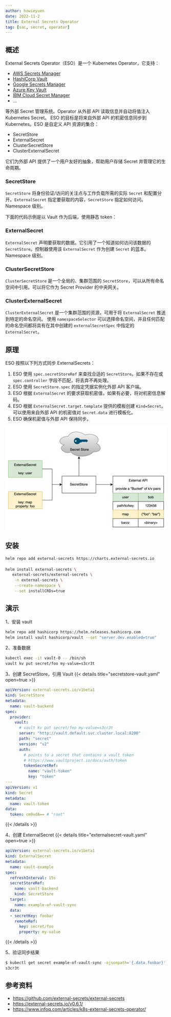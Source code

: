 ```yaml
---
author: howieyuen
date: 2022-11-2
title: External Secrets Operator
tag: [sac, secret, operator]
---
```


## 概述

External Secrets Operator（ESO）是一个 Kubernetes Operator，它支持：

- [AWS Secrets Manager](https://aws.amazon.com/secrets-manager/)
- [HashiCorp Vault](https://www.vaultproject.io/)
- [Google Secrets Manager](https://cloud.google.com/secret-manager)
- [Azure Key Vault](https://azure.microsoft.com/en-us/services/key-vault/)
- [IBM Cloud Secret Manager](https://www.ibm.com/cloud/secrets-manager)
- ...

等外部 Secret 管理系统。Operator 从外部 API 读取信息并自动将值注入 Kubernetes Secret。
ESO 的目标是将来自外部 API 的机密信息同步到 Kubernetes。ESO 是自定义 API 资源的集合：

- SecretStore
- ExternalSecret
- ClusterSecretStore
- ClusterExternalSecret

它们为外部 API 提供了一个用户友好的抽象，帮助用户存储 Secret 并管理它的生命周期。

### SecretStore

`SecretStore` 将身份验证/访问的关注点与工作负载所需的实际 `Secret` 和配置分开。`ExternalSecret` 指定要获取的内容，`SecretStore` 指定如何访问。Namespace 级别。

下面的代码示例是以 Vault 作为后端，使用静态 token：

### ExternalSecret

`ExternalSecret` 声明要获取的数据。它引用了一个知道如何访问该数据的 `SecretStore`。控制器使用该 `ExternalSecret` 作为创建 `Secret` 的蓝本。Namespace 级别。

### ClusterSecretStore

`ClusterSecretStore` 是一个全局的、集群范围的 `SecretStore`，可以从所有命名空间中引用。可以将它作为 Secret Provider 的中央网关。

### ClusterExternalSecret

`ClusterExternalSecret` 是一个集群范围的资源，可用于将 `ExternalSecret` 推送到特定的命名空间。
使用 `namespaceSelector` 可以选择命名空间，并且任何匹配的命名空间都将具有在其中创建的 `externalSecretSpec` 中指定的 `ExternalSecret`。

## 原理

ESO 按照以下列方式同步 ExternalSecrets：

1. ESO 使用 `spec.secretStoreRef` 来查找合适的 `SecretStore`。如果不存在或 `spec.controller` 字段不匹配，将丢弃不再处理。
2. ESO 使用 `SecretStore.spec` 的指定凭据实例化外部 API 客户端。
3. ESO 根据 `ExternalSecret` 的要求获取机密值，如果有必要，将对机密信息解码。
4. ESO 根据 `ExternalSecret.target.template` 提供的模板创建 `Kind=Secret`。可以使用来自外部 API 的机密值对 `Secret.data` 进行模板化。
5. ESO 确保机密值与外部 API 保持同步。

![](/secret-as-code/eso.png)

## 安装

```bash
helm repo add external-secrets https://charts.external-secrets.io

helm install external-secrets \
   external-secrets/external-secrets \
    -n external-secrets \
    --create-namespace \
    --set installCRDs=true
```

## 演示

1、安装 vault
``` bash
helm repo add hashicorp https://helm.releases.hashicorp.com
helm install vault hashicorp/vault --set "server.dev.enabled=true"
```

2、准备数据
```bash
kubectl exec -it vault-0 -- /bin/sh
vault kv put secret/foo my-value=s3cr3t
```

3、创建 SecretStore，引用 Vault
{{< details title="secretstore-vault.yaml" open=true >}}
```yaml
apiVersion: external-secrets.io/v1beta1
kind: SecretStore
metadata:
  name: vault-backend
spec:
  provider:
    vault:
      # vault kv put secret/foo my-value=s3cr3t
      server: "http://vault.default.svc.cluster.local:8200"
      path: "secret"
      version: "v2"
      auth:
        # points to a secret that contains a vault token
        # https://www.vaultproject.io/docs/auth/token
        tokenSecretRef:
          name: "vault-token"
          key: "token"
---
apiVersion: v1
kind: Secret
metadata:
  name: vault-token
data:
  token: cm9vdA== # "root"
```
{{< /details >}}

4、创建 ExternalSecret
{{< details title="externalsecret-vault.yaml" open=true >}}
```yaml
apiVersion: external-secrets.io/v1beta1
kind: ExternalSecret
metadata:
  name: vault-example
spec:
  refreshInterval: 15s
  secretStoreRef:
    name: vault-backend
    kind: SecretStore
  target:
    name: example-of-vault-sync
  data:
  - secretKey: foobar
    remoteRef:
      key: secret/foo
      property: my-value
```
{{< /details >}}

5、验证同步结果
```bash
$ kubectl get secret example-of-vault-sync -ojsonpath='{.data.foobar}'|base64 -d
s3cr3t
```

## 参考资料

- https://github.com/external-secrets/external-secrets
- https://external-secrets.io/v0.6.1/
- https://www.infoq.com/articles/k8s-external-secrets-operator/

